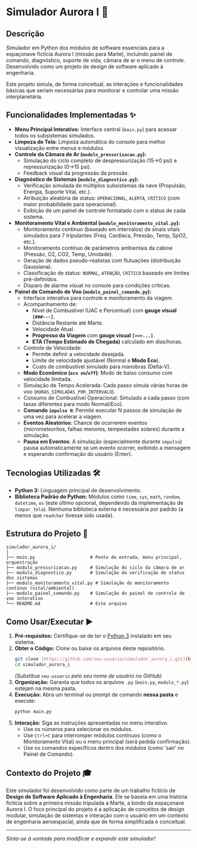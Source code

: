 # Simulador Aurora I 🚀

## Descrição

Simulador em Python dos módulos de software essenciais para a espaçonave fictícia Aurora I (missão para Marte), incluindo painel de comando, diagnóstico, suporte de vida, câmara de ar e menu de controle. Desenvolvido como um projeto de design de software aplicado à engenharia.

Este projeto simula, de forma conceitual, as interações e funcionalidades básicas que seriam necessárias para monitorar e controlar uma missão interplanetária.

## Funcionalidades Implementadas ✨

* **Menu Principal Interativo:** Interface central (`main.py`) para acessar todos os subsistemas simulados.
* **Limpeza de Tela:** Limpeza automática do console para melhor visualização entre menus e módulos.
* **Controle da Câmara de Ar (`modulo_pressurizacao.py`):**
    * Simulação do ciclo completo de despressurização (15->0 psi) e repressurização (0->15 psi).
    * Feedback visual da progressão da pressão.
* **Diagnóstico de Sistemas (`modulo_diagnostico.py`):**
    * Verificação simulada de múltiplos subsistemas da nave (Propulsão, Energia, Suporte Vital, etc.).
    * Atribuição aleatória de status: `OPERACIONAL`, `ALERTA`, `CRÍTICO` (com maior probabilidade para operacional).
    * Exibição de um painel de controle formatado com o status de cada sistema.
* **Monitoramento Vital e Ambiental (`modulo_monitoramento_vital.py`):**
    * Monitoramento contínuo (baseado em intervalos) de sinais vitais simulados para 7 tripulantes (Freq. Cardíaca, Pressão, Temp, SpO2, etc.).
    * Monitoramento contínuo de parâmetros ambientais da cabine (Pressão, O2, CO2, Temp, Umidade).
    * Geração de dados pseudo-realistas com flutuações (distribuição Gaussiana).
    * Classificação de status: `NORMAL`, `ATENÇÃO`, `CRÍTICO` baseado em limites pré-definidos.
    * Disparo de alarme visual no console para condições críticas.
* **Painel de Comando de Voo (`modulo_painel_comando.py`):**
    * Interface interativa para controle e monitoramento da viagem.
    * Acompanhamento de:
        * Nível de Combustível (UAC e Percentual) com **gauge visual `[###---]`**.
        * Distância Restante até Marte.
        * Velocidade Atual.
        * **Progresso da Viagem** com **gauge visual `[>>>...]`**.
        * **ETA (Tempo Estimado de Chegada)** calculado em dias/horas.
    * Controle de Velocidade:
        * Permite definir a velocidade desejada.
        * Limite de velocidade ajustável (Normal e **Modo Eco**).
        * Custo de combustível simulado para manobras (Delta-V).
    * **Modo Econômico (`eco on`/`off`)**: Modo de baixo consumo com velocidade limitada.
    * Simulação de Tempo Acelerada: Cada passo simula várias horas de voo (`HORAS_SIMULADAS_POR_INTERVALO`).
    * Consumo de Combustível Operacional: Simulado a cada passo (com taxas diferentes para modo Normal/Eco).
    * **Comando `impulso N`**: Permite executar N passos de simulação de uma vez para acelerar a viagem.
    * **Eventos Aleatórios**: Chance de ocorrerem eventos (micrometeoritos, falhas menores, tempestades solares) durante a simulação.
    * **Pausa em Eventos**: A simulação (especialmente durante `impulso`) pausa automaticamente se um evento ocorrer, exibindo a mensagem e esperando confirmação do usuário (Enter).

## Tecnologias Utilizadas 🛠️

* **Python 3:** Linguagem principal de desenvolvimento.
* **Biblioteca Padrão do Python:** Módulos como `time`, `sys`, `math`, `random`, `datetime`, `os` (este último opcional, dependendo da implementação de `limpar_tela`). Nenhuma biblioteca externa é necessária por padrão (a menos que `readchar` tivesse sido usada).

## Estrutura do Projeto 📂

```text
simulador_aurora_i/
│
├── main.py                     # Ponto de entrada, menu principal, orquestração
├── modulo_pressurizacao.py     # Simulação do ciclo da câmara de ar
├── modulo_diagnostico.py       # Simulação da verificação de status dos sistemas
├── modulo_monitoramento_vital.py # Simulação do monitoramento contínuo (vital/ambiental)
├── modulo_painel_comando.py    # Simulação do painel de controle de voo interativo
└── README.md                   # Este arquivo
```

## Como Usar/Executar ▶️

1.  **Pré-requisitos:** Certifique-se de ter o [Python 3](https://www.python.org/downloads/) instalado em seu sistema.
2.  **Obter o Código:** Clone ou baixe os arquivos deste repositório.
    ```bash
    git clone [https://github.com/seu-usuario/simulador_aurora_i.git](https://github.com/seu-usuario/simulador_aurora_i.git)
    cd simulador_aurora_i
    ```
    *(Substitua `seu-usuario` pelo seu nome de usuário no GitHub)*
3.  **Organização:** Garanta que todos os arquivos `.py` (`main.py`, `modulo_*.py`) estejam na mesma pasta.
4.  **Execução:** Abra um terminal ou prompt de comando **nessa pasta** e execute:
    ```bash
    python main.py
    ```
5.  **Interação:** Siga as instruções apresentadas no menu interativo.
    * Use os números para selecionar os módulos.
    * Use `Ctrl+C` para interromper módulos contínuos (como o Monitoramento Vital) ou o menu principal (será pedida confirmação).
    * Use os comandos específicos dentro dos módulos (como 'sair' no Painel de Comando).

## Contexto do Projeto 🎓

Este simulador foi desenvolvido como parte de um trabalho fictício de **Design de Software Aplicado à Engenharia**. Ele se baseia em uma história fictícia sobre a primeira missão tripulada a Marte, a bordo da espaçonave Aurora I. O foco principal do projeto é a aplicação de conceitos de design modular, simulação de sistemas e interação com o usuário em um contexto de engenharia aeroespacial, ainda que de forma simplificada e conceitual.

---

*Sinta-se à vontade para modificar e expandir este simulador!*

